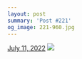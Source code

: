```yaml
---
layout: post
summary: 'Post #221'
og_image: 221-960.jpg
---
```


<p>
  <time>
    <a href="/221">July 11, 2022</a>
  </time>
  <a href="/221">
    <img src="{{ site.assets_url }}/221-480.jpg" srcset="{{ site.assets_url }}/221-240.jpg 240w, {{ site.assets_url }}/221-480.jpg 480w, {{ site.assets_url }}/221-720.jpg 720w, {{ site.assets_url }}/221-960.jpg 960w" sizes="(min-width: 700px) 50vw, calc(100vw - 2rem)" />
  </a>
</p>

